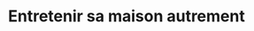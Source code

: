 ---
title : Entretenir sa maison autrement
date-publication : 11 mai 2016
description : Découvrir, ou redécouvrir, des produits naturels
lire-plus : 
order : 98
last_modified : 27 Janvier 2017 12-42-44
type_editor : ["SimpleMd"]
miniature : notre-actualite/clean-air.jpg
type-miniature: red-left
date-evenement : 30 juin 2016
date-fin-evenement : 2 juillet 2016
---